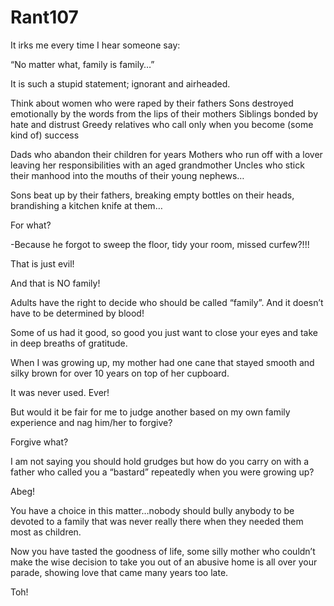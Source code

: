 # Rant107





It irks me every time I hear someone say:

“No matter what, family is family…”

It is such a stupid statement; ignorant and airheaded.

Think about women who were raped by their fathers
Sons destroyed emotionally by the words from the lips of their mothers
Siblings bonded by hate and distrust
Greedy relatives who call only when you become (some kind of) success

Dads who abandon their children for years 
Mothers who run off with a lover leaving her responsibilities with an aged grandmother
Uncles who stick their manhood into the mouths of their young nephews…

Sons beat up by their fathers, breaking empty bottles on their heads, brandishing a kitchen knife at them…

For what?

-Because he forgot to sweep the floor, tidy your room, missed curfew?!!!

That is just evil!

And that is NO family!

Adults have the right to decide who should be called “family”. And it doesn’t have to be determined by blood!

Some of us had it good, so good you just want to close your eyes and take in deep breaths of gratitude.

When I was growing up, my mother had one cane that stayed smooth and silky brown for over 10 years on top of her cupboard.

It was never used. Ever!

But would it be fair for me to judge another based on my own family experience and nag him/her to forgive?

Forgive what?

I am not saying you should hold grudges but how do you carry on with a father who called you a “bastard” repeatedly when you were growing up?

Abeg! 

You have a choice in this matter…nobody should bully anybody to be devoted to a family that was never really there when they needed them most as children.

Now you have tasted the goodness of life, some silly mother who couldn’t make the wise decision to take you out of an abusive home is all over your parade, showing love that came many years too late.

Toh!
